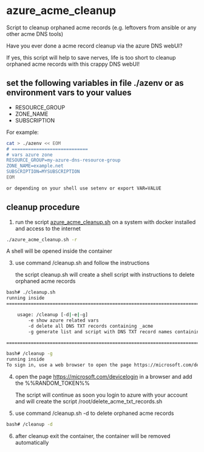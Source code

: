 # azure_acme_cleanup
Script to cleanup orphaned acme records (e.g. leftovers from ansible or any other acme DNS tools)

Have you ever done a acme record cleanup via the azure DNS webUI?

If yes, this script will help to save nerves, life is too short to cleanup orphaned acme records with this crappy DNS webUI!

## set the following variables in file ./azenv or as environment vars to your values
- RESOURCE_GROUP
- ZONE_NAME
- SUBSCRIPTION

For example:

```sh
cat > ./azenv << EOM
# ============================
# vars azure zone
RESOURCE_GROUP=my-azure-dns-resource-group
ZONE_NAME=example.net
SUBSCRIPTION=MYSUBSCRIPTION
EOM

or depending on your shell use setenv or export VAR=VALUE
```

## cleanup procedure
1. run the script [azure_acme_cleanup.sh](azure_acme_cleanup.sh) on a system with docker installed and access to the internet

```sh
./azure_acme_cleanup.sh -r
```

A shell will be opened inside the container

3. use command /cleanup.sh and follow the instructions

   the script cleanup.sh will create a shell script with instructions to delete orphaned acme records

```sh
bash# ./cleanup.sh
running inside
==============================================================================

    usage: /cleanup [-d|-e|-g]
        -e show azure related vars
        -d delete all DNS TXT records containing _acme
        -g generate list and script with DNS TXT record names containing _acme

==============================================================================

bash# /cleanup -g
running inside
To sign in, use a web browser to open the page https://microsoft.com/devicelogin and enter the code %%RANDOM_TOKEN%% to authenticate.
```

4. open the page https://microsoft.com/devicelogin in a browser and add the %%RANDOM_TOKEN%%

   The script will continue as soon you login to azure with your account and will create the script /root/delete_acme_txt_records.sh

5. use command /cleanup.sh -d to delete orphaned acme records

```sh
bash# /cleanup -d
```

6. after cleanup exit the container, the container will be removed automatically


